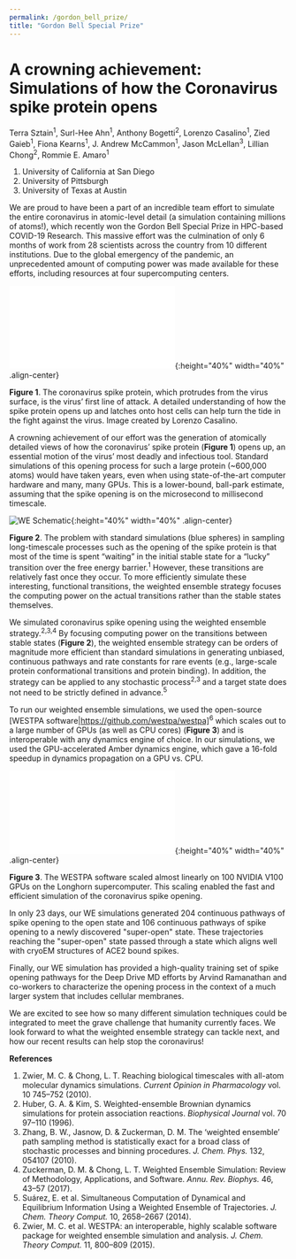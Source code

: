 ```yaml
---
permalink: /gordon_bell_prize/
title: "Gordon Bell Special Prize"
---
```


# A crowning achievement: Simulations of how the Coronavirus spike protein opens

Terra Sztain<sup>1</sup>, Surl-Hee Ahn<sup>1</sup>, Anthony Bogetti<sup>2</sup>, Lorenzo Casalino<sup>1</sup>, Zied Gaieb<sup>1</sup>, Fiona Kearns<sup>1</sup>, J. Andrew McCammon<sup>1</sup>, Jason McLellan<sup>3</sup>, Lillian Chong<sup>2</sup>, Rommie E. Amaro<sup>1</sup>  

1. University of California at San Diego
2. University of Pittsburgh
3. University of Texas at Austin

We are proud to have been a part of an incredible team effort to simulate the entire coronavirus in atomic-level detail (a simulation containing millions of atoms!), which recently won the Gordon Bell Special Prize in HPC-based COVID-19 Research. This massive effort was the culmination of only 6 months of work from 28 scientists across the country from 10 different institutions. Due to the global emergency of the pandemic, an unprecedented amount of computing power was made available for these efforts, including resources at four supercomputing centers.

![Coronavirus Spike](/assets/images/covid_spike.pdf){:height="40%" width="40%" .align-center}

**Figure 1**. The coronavirus spike protein, which protrudes from the virus surface, is the virus’ first line of attack. A detailed understanding of how the spike protein opens up and latches onto host cells can help turn the tide in the fight against the virus. Image created by Lorenzo Casalino.

A crowning achievement of our effort was the generation of atomically detailed views of how the coronavirus’ spike protein (**Figure 1**) opens up, an essential motion of the virus’ most deadly and infectious tool. Standard simulations of this opening process for such a large protein (~600,000 atoms) would have taken years, even when using state-of-the-art computer hardware and many, many GPUs. This is a lower-bound, ball-park estimate, assuming that the spike opening is on the microsecond to millisecond timescale. 

![WE Schematic](/assets/images/we_gif.gif){:height="40%" width="40%" .align-center}

**Figure 2**. The problem with standard simulations (blue spheres) in sampling long-timescale processes such as the opening of the spike protein is that most of the time is spent “waiting” in the initial stable state for a “lucky” transition over the free energy barrier.<sup>1</sup> However, these transitions are relatively fast once they occur. To more efficiently simulate these interesting, functional transitions, the weighted ensemble strategy focuses the computing power on the actual transitions rather than the stable states themselves. 

We simulated coronavirus spike opening using the weighted ensemble strategy.<sup>2,3,4</sup> By focusing computing power on the transitions between stable states (**Figure 2**), the weighted ensemble strategy can be orders of magnitude more efficient than standard simulations in generating unbiased, continuous pathways and rate constants for rare events (e.g., large-scale protein conformational transitions and protein binding). In addition, the strategy can be applied to any stochastic process<sup>2,3</sup> and a target state does not need to be strictly defined in advance.<sup>5</sup> 

To run our weighted ensemble simulations, we used the open-source [WESTPA software|https://github.com/westpa/westpa]<sup>6</sup> which scales out to a large number of GPUs (as well as CPU cores) (**Figure 3**) and is interoperable with any dynamics engine of choice. In our simulations, we used the GPU-accelerated Amber dynamics engine, which gave a 16-fold speedup in dynamics propagation on a GPU vs. CPU.

![WESTPA Scaling Longhorn](/assets/images/westpa_scaling_longhorn.pdf){:height="40%" width="40%" .align-center}

**Figure 3**. The WESTPA software scaled almost linearly on 100 NVIDIA V100 GPUs on the Longhorn supercomputer. This scaling enabled the fast and efficient simulation of the coronavirus spike opening.

In only 23 days, our WE simulations generated 204 continuous pathways of spike opening to the open state and 106 continuous pathways of spike opening to a newly discovered "super-open" state. These trajectories reaching the "super-open" state passed through a state which aligns well with cryoEM structures of ACE2 bound spikes.

Finally, our WE simulation has provided a high-quality training set of spike opening pathways for the Deep Drive MD efforts by Arvind Ramanathan and co-workers to characterize the opening process in the context of a much larger system that includes cellular membranes.

We are excited to see how so many different simulation techniques could be integrated to meet the grave challenge that humanity currently faces. We look forward to what the weighted ensemble strategy can tackle next, and how our recent results can help stop the coronavirus!

**References**
1.	Zwier, M. C. & Chong, L. T. Reaching biological timescales with all-atom molecular dynamics simulations. *Current Opinion in Pharmacology* vol. 10 745–752 (2010).
2.	Huber, G. A. & Kim, S. Weighted-ensemble Brownian dynamics simulations for protein association reactions. *Biophysical Journal* vol. 70 97–110 (1996).
3.	Zhang, B. W., Jasnow, D. & Zuckerman, D. M. The ‘weighted ensemble’ path sampling method is statistically exact for a broad class of stochastic processes and binning procedures. *J. Chem. Phys.* 132, 054107 (2010).
4.	Zuckerman, D. M. & Chong, L. T. Weighted Ensemble Simulation: Review of Methodology, Applications, and Software. *Annu. Rev. Biophys.* 46, 43–57 (2017).
5.	Suárez, E. et al. Simultaneous Computation of Dynamical and Equilibrium Information Using a Weighted Ensemble of Trajectories. *J. Chem. Theory Comput.* 10, 2658–2667 (2014).
6.	Zwier, M. C. et al. WESTPA: an interoperable, highly scalable software package for weighted ensemble simulation and analysis. *J. Chem. Theory Comput.* 11, 800–809 (2015).
